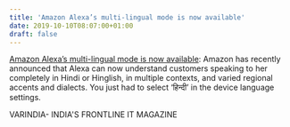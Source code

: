```yaml
---
title: 'Amazon Alexa’s multi-lingual mode is now available'
date: 2019-10-10T08:07:00+01:00
draft: false
---
```


[Amazon Alexa’s multi-lingual mode is now available](https://varindia.com/news/amazon-alexas-multilingual-mode-is-now-available#.XZ7YtlyrKlU.blogger): Amazon has recently announced that Alexa can now understand customers speaking to her completely in Hindi or Hinglish, in multiple contexts, and varied regional accents and dialects. You just had to select ‘हिन्दी’ in the device language settings.  
  
VARINDIA- INDIA'S FRONTLINE IT MAGAZINE